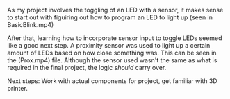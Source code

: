 As my project involves the toggling of an LED with a sensor, it makes sense to start out with figuiring out how to program an LED to light up (seen in BasicBlink.mp4)  

After that, learning how to incorporate sensor input to toggle LEDs seemed like a good next step. A proximity sensor was used to light up a certain amount of LEDs based on how close something was. This can be seen in the (Prox.mp4) file. Although the sensor used wasn't the same as what is required in the final project, the logic *should* carry over.

Next steps: Work with actual components for project, get familiar with 3D printer.
